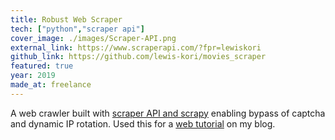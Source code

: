 ```yaml
---
title: Robust Web Scraper
tech: ["python","scraper api"]
cover_image: ./images/Scraper-API.png
external_link: https://www.scraperapi.com/?fpr=lewiskori
github_link: https://github.com/lewis-kori/movies_scraper
featured: true
year: 2019
made_at: freelance
---
```

A web crawler built with [scraper API and scrapy](https://www.scraperapi.com/?fpr=lewiskori) enabling bypass of captcha and dynamic IP rotation. Used this for a [web tutorial](https://dev.to/lewiskori/web-scraping-managing-proxies-and-captcha-with-scrapy-and-the-scraper-api-2c5b) on my blog.
